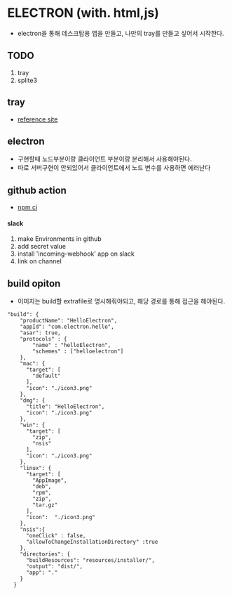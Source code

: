 # ELECTRON (with. html,js)

- electron을 통해 데스크탑용 앱을 만들고, 나만의 tray를 만들고 싶어서 시작한다.

## TODO

1. tray
2. splite3

## tray

- [reference site](https://medium.com/@nahoc/lets-build-a-system-tray-cryptocurrency-tracker-for-mac-using-electron-part-1-7888747891b)

## electron

- 구현할때 노드부분이랑 클라이언트 부분이랑 분리해서 사용해야된다.
- 따로 서버구현이 안되있어서 클라이언트에서 노드 변수를 사용하면 에러난다

## github action

- [npm ci](https://mygumi.tistory.com/409)

#### slack

1. make Environments in github
2. add secret value
3. install 'incoming-webhook' app on slack
4. link on channel

## build opiton

- 이미지는 build할 extrafile로 명시해줘야되고, 해당 경로를 통해 접근을 해야된다.

```
"build": {
    "productName": "HelloElectron",
    "appId": "com.electron.hello",
    "asar": true,
    "protocols" : {
        "name" : "helloElectron",
        "schemes" : ["helloelectron"]
    },
    "mac": {
      "target": [
        "default"
      ],
      "icon": "./icon3.png"
    },
    "dmg": {
      "title": "HelloElectron",
      "icon": "./icon3.png"
    },
    "win": {
      "target": [
        "zip",
        "nsis"
      ],
      "icon": "./icon3.png"
    },
    "linux": {
      "target": [
        "AppImage",
        "deb",
        "rpm",
        "zip",
        "tar.gz"
      ],
      "icon":  "./icon3.png"
    },
    "nsis":{
      "oneClick" : false,
      "allowToChangeInstallationDirectory" :true
    },
    "directories": {
      "buildResources": "resources/installer/",
      "output": "dist/",
      "app": "."
    }
  }
```
